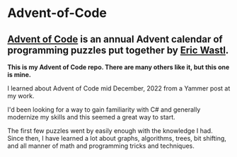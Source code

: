 # Advent-of-Code

## [Advent of Code](https://adventofcode.com/) is an annual Advent calendar of programming puzzles put together by [Eric Wastl](https://github.com/topaz). 

**This is my Advent of Code repo. There are many others like it, but this one is mine.**

I learned about Advent of Code mid December, 2022 from a Yammer post at my work. 

I'd been looking for a way to gain familiarity with C# and generally modernize my skills and this seemed a great way to start. 

The first few puzzles went by easily enough with the knowledge I had. Since then, I have learned a lot about graphs, algorithms, trees, bit shifting, and all manner of math and programming tricks and techniques. 

